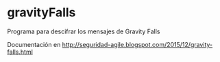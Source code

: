 # gravityFalls
Programa para descifrar los mensajes de Gravity Falls

Documentación en http://seguridad-agile.blogspot.com/2015/12/gravity-falls.html
